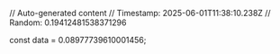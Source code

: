 // Auto-generated content
// Timestamp: 2025-06-01T11:38:10.238Z
// Random: 0.19412481538371296

const data = 0.08977739610001456;